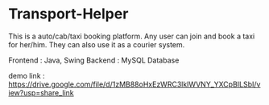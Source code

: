 # Transport-Helper

This is a auto/cab/taxi booking platform. Any user can join and book a taxi for her/him. 
They can also use it as a courier system.

Frontend : Java, Swing
Backend : MySQL Database

demo link : https://drive.google.com/file/d/1zMB88oHxEzWRC3lkIWVNY_YXCpBILSbI/view?usp=share_link

